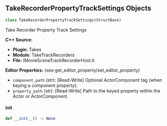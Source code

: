 ## TakeRecorderPropertyTrackSettings Objects

```python
class TakeRecorderPropertyTrackSettings(StructBase)
```

Take Recorder Property Track Settings

**C++ Source:**

- **Plugin**: Takes
- **Module**: TakeTrackRecorders
- **File**: IMovieSceneTrackRecorderHost.h

**Editor Properties:** (see get_editor_property/set_editor_property)

- ``component_path`` (str):  [Read-Write] Optional ActorComponent tag (when keying a component property).
- ``property_path`` (str):  [Read-Write] Path to the keyed property within the Actor or ActorComponent.

<a id="unreal.TakeRecorderPropertyTrackSettings.__init__"></a>

#### __init__

```python
def __init__() -> None
```

<a id="unreal.SpriteGeometryShape"></a>